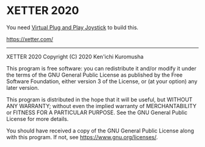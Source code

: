 # XETTER 2020

You need [Virtual Plug and Play Joystick](https://assetstore.unity.com/packages/tools/input-management/virtual-plug-and-play-joystick-114288) to build this.

https://xetter.com/

---

XETTER 2020  Copyright (C) 2020  Ken'ichi Kuromusha

This program is free software: you can redistribute it and/or modify
it under the terms of the GNU General Public License as published by
the Free Software Foundation, either version 3 of the License, or
(at your option) any later version.

This program is distributed in the hope that it will be useful,
but WITHOUT ANY WARRANTY; without even the implied warranty of
MERCHANTABILITY or FITNESS FOR A PARTICULAR PURPOSE.  See the
GNU General Public License for more details.

You should have received a copy of the GNU General Public License
along with this program.  If not, see <https://www.gnu.org/licenses/>.
